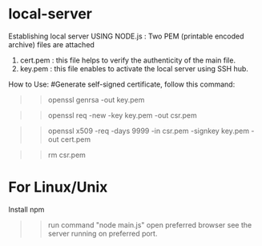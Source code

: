 # local-server

Establishing local server USING NODE.js
: Two PEM (printable encoded archive) files are attached
   1. cert.pem : this file helps to verify the authenticity of the main file.
   2. key.pem  : this file enables to activate the local server using SSH hub.

How to Use:
#Generate self-signed certificate, follow this command:

>>openssl genrsa -out key.pem

>>openssl req -new -key key.pem -out csr.pem

>>openssl x509 -req -days 9999 -in csr.pem -signkey key.pem -out cert.pem

>>rm csr.pem

# For Linux/Unix
Install npm

>> run command "node main.js"
>> open preferred browser
>> see the server running on preferred port.


